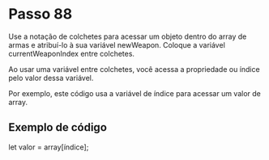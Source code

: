 # Passo 88

Use a notação de colchetes para acessar um objeto dentro do array de armas e atribuí-lo à sua variável newWeapon. Coloque a variável currentWeaponIndex entre colchetes.

Ao usar uma variável entre colchetes, você acessa a propriedade ou índice pelo valor dessa variável.

Por exemplo, este código usa a variável de índice para acessar um valor de array.

## Exemplo de código

let valor = array[índice];